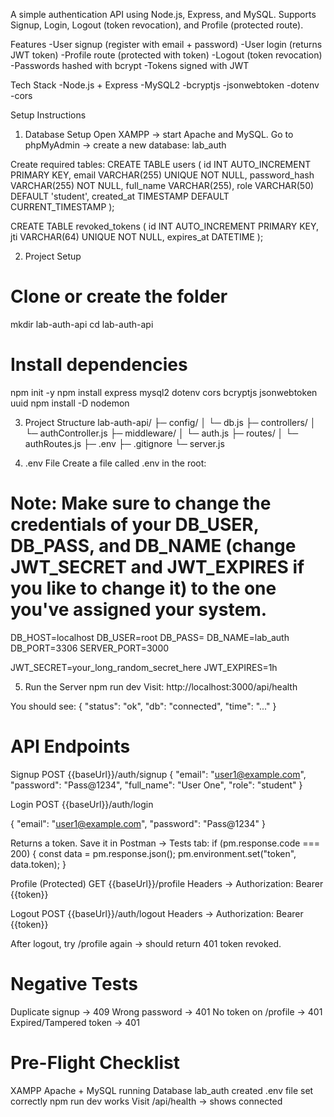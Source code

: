 A simple authentication API using Node.js, Express, and MySQL.
Supports Signup, Login, Logout (token revocation), and Profile (protected route).

Features
-User signup (register with email + password)
-User login (returns JWT token)
-Profile route (protected with token)
-Logout (token revocation)
-Passwords hashed with bcrypt
-Tokens signed with JWT

Tech Stack
-Node.js + Express
-MySQL2
-bcryptjs
-jsonwebtoken
-dotenv
-cors

Setup Instructions
1. Database Setup
Open XAMPP → start Apache and MySQL.
Go to phpMyAdmin → create a new database:
lab_auth

Create required tables:
CREATE TABLE users (
  id INT AUTO_INCREMENT PRIMARY KEY,
  email VARCHAR(255) UNIQUE NOT NULL,
  password_hash VARCHAR(255) NOT NULL,
  full_name VARCHAR(255),
  role VARCHAR(50) DEFAULT 'student',
  created_at TIMESTAMP DEFAULT CURRENT_TIMESTAMP
);

CREATE TABLE revoked_tokens (
  id INT AUTO_INCREMENT PRIMARY KEY,
  jti VARCHAR(64) UNIQUE NOT NULL,
  expires_at DATETIME
);

2. Project Setup
# Clone or create the folder
mkdir lab-auth-api
cd lab-auth-api

# Install dependencies
npm init -y
npm install express mysql2 dotenv cors bcryptjs jsonwebtoken uuid
npm install -D nodemon

3. Project Structure
lab-auth-api/
├─ config/
│  └─ db.js
├─ controllers/
│  └─ authController.js
├─ middleware/
│  └─ auth.js
├─ routes/
│  └─ authRoutes.js
├─ .env
├─ .gitignore
└─ server.js

4. .env File
Create a file called .env in the root:
# Note: Make sure to change the credentials of your DB_USER, DB_PASS, and DB_NAME (change JWT_SECRET and  JWT_EXPIRES if you like to change it) to the one you've assigned your system.
DB_HOST=localhost
DB_USER=root
DB_PASS=
DB_NAME=lab_auth
DB_PORT=3306
SERVER_PORT=3000

JWT_SECRET=your_long_random_secret_here
JWT_EXPIRES=1h

5. Run the Server
npm run dev
Visit:
http://localhost:3000/api/health

You should see:
{ "status": "ok", "db": "connected", "time": "..." }

# API Endpoints
Signup
POST {{baseUrl}}/auth/signup
{
  "email": "user1@example.com",
  "password": "Pass@1234",
  "full_name": "User One",
  "role": "student"
}

Login
POST {{baseUrl}}/auth/login

{
  "email": "user1@example.com",
  "password": "Pass@1234"
}

Returns a token.
Save it in Postman → Tests tab:
if (pm.response.code === 200) {
  const data = pm.response.json();
  pm.environment.set("token", data.token);
}

Profile (Protected)
GET {{baseUrl}}/profile
Headers → Authorization: Bearer {{token}}

Logout
POST {{baseUrl}}/auth/logout
Headers → Authorization: Bearer {{token}}

After logout, try /profile again → should return 401 token revoked.
# Negative Tests
Duplicate signup → 409
Wrong password → 401
No token on /profile → 401
Expired/Tampered token → 401

# Pre-Flight Checklist
XAMPP Apache + MySQL running
Database lab_auth created
.env file set correctly
npm run dev works
Visit /api/health → shows connected
